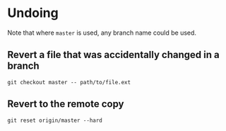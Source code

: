 # Undoing

Note that where `master` is used, any branch name could be used.

## Revert a file that was accidentally changed in a branch

`git checkout master -- path/to/file.ext`

## Revert to the remote copy

`git reset origin/master --hard`
